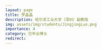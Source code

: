```yaml
---
layout: page
title: 罗晶晶
description: 哈尔滨工业大学（深圳）副教授
img: assets/img/students/JingjingLuo.png
importance: 4
category: 已毕业博士
redirect:
---
```

